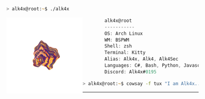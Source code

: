 
```zsh
> alk4x@root:~$ ./alk4x
```

<img align="left" src="https://raw.githubusercontent.com/nishst/nishst/main/assets/cube.png?token=AQJEVOJEKGFTZ2NZ5G7KQOLBKEPKG" alt="alk4.png" width="200"/>

```csharp
        alk4x@root
        -----------
        OS: Arch Linux
        WM: BSPWM
        Shell: zsh
        Terminal: Kitty
        Alias: Alk4x, Alk4, Alk4Sec
        Languages: C#, Bash, Python, Javascript
        Discord: Alk4x#0195
```
```zsh
> alk4x@root:~$ cowsay -f tux "I am Alk4x..."
```

---
